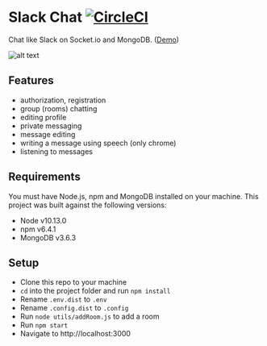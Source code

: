 # Slack Chat [![CircleCI](https://circleci.com/gh/alexnikolskiy/slack-chat/tree/master.svg?style=svg)](https://circleci.com/gh/alexnikolskiy/slack-chat/tree/master)

Chat like Slack on Socket.io and MongoDB. ([Demo](https://nikolskiy.me/slack-chat))
 
![alt text](https://res.cloudinary.com/dtv6nxle4/image/upload/c_scale,w_800/v1550828176/screenshot.png)

## Features
- authorization, registration
- group (rooms) chatting
- editing profile
- private messaging
- message editing
- writing a message using speech (only chrome)
- listening to messages

## Requirements
You must have Node.js, npm and MongoDB installed on your machine. This project was built against the following versions:

- Node v10.13.0
- npm v6.4.1
- MongoDB v3.6.3

## Setup
- Clone this repo to your machine
- `cd` into the project folder and run `npm install`
- Rename `.env.dist` to `.env`  
- Rename `.config.dist` to `.config`
- Run `node utils/addRoom.js` to add a room
- Run `npm start`
- Navigate to http://localhost:3000
